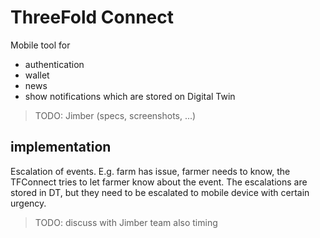 # ThreeFold Connect

Mobile tool for

- authentication
- wallet
- news
- show notifications which are stored on Digital Twin

> TODO: Jimber (specs, screenshots, ...)

## implementation

Escalation of events. E.g. farm has issue, farmer needs to know, the TFConnect tries to let farmer know about the event. The escalations are stored in DT, but they need to be escalated to mobile device with certain urgency.

> TODO: discuss with Jimber team also timing
